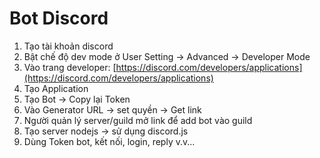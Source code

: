 # Bot Discord

1. Tạo tài khoản discord
2. Bật chế độ dev mode ở User Setting -> Advanced -> Developer Mode
3. Vào trang developer: [https://discord.com/developers/applications](https://discord.com/developers/applications)
4. Tạo Application
5. Tạo Bot -> Copy lại Token
6. Vào Generator URL -> set quyền -> Get link
7. Người quản lý server/guild mở link để add bot vào guild
8. Tạo server nodejs -> sử dụng discord.js
9. Dùng Token bot, kết nối, login, reply v.v...
